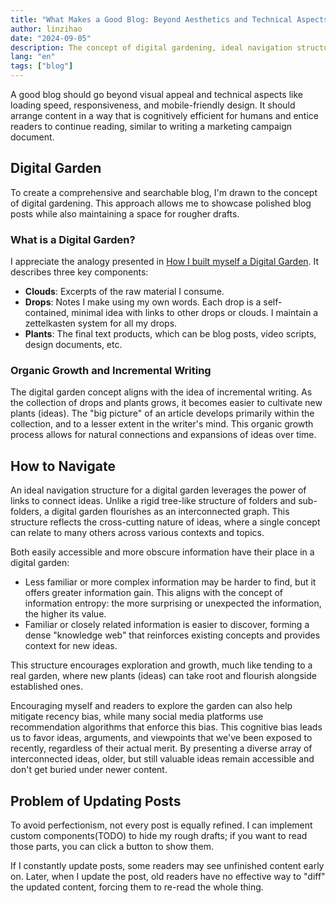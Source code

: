 ```yaml
---
title: "What Makes a Good Blog: Beyond Aesthetics and Technical Aspects"
author: linzihao
date: "2024-09-05"
description: The concept of digital gardening, ideal navigation structures, and content update challenges
lang: "en"
tags: ["blog"]
---
```

A good blog should go beyond visual appeal and technical aspects like loading speed, responsiveness, and mobile-friendly design. It should arrange content in a way that is cognitively efficient for humans and entice readers to continue reading, similar to writing a marketing campaign document.

## Digital Garden

To create a comprehensive and searchable blog, I'm drawn to the concept of digital gardening. This approach allows me to showcase polished blog posts while also maintaining a space for rougher drafts.

### What is a Digital Garden?

I appreciate the analogy presented in [How I built myself a Digital Garden](https://timrodenbroeker.de/digital-garden/). It describes three key components:

- **Clouds**: Excerpts of the raw material I consume.
- **Drops**: Notes I make using my own words. Each drop is a self-contained, minimal idea with links to other drops or clouds. I maintain a zettelkasten system for all my drops.
- **Plants**: The final text products, which can be blog posts, video scripts, design documents, etc.

### Organic Growth and Incremental Writing

The digital garden concept aligns with the idea of incremental writing. As the collection of drops and plants grows, it becomes easier to cultivate new plants (ideas). The "big picture" of an article develops primarily within the collection, and to a lesser extent in the writer's mind. This organic growth process allows for natural connections and expansions of ideas over time.

## How to Navigate

An ideal navigation structure for a digital garden leverages the power of links to connect ideas. Unlike a rigid tree-like structure of folders and sub-folders, a digital garden flourishes as an interconnected graph. This structure reflects the cross-cutting nature of ideas, where a single concept can relate to many others across various contexts and topics.

Both easily accessible and more obscure information have their place in a digital garden:
- Less familiar or more complex information may be harder to find, but it offers greater information gain. This aligns with the concept of information entropy: the more surprising or unexpected the information, the higher its value.
- Familiar or closely related information is easier to discover, forming a dense "knowledge web" that reinforces existing concepts and provides context for new ideas.

This structure encourages exploration and growth, much like tending to a real garden, where new plants (ideas) can take root and flourish alongside established ones.

Encouraging myself and readers to explore the garden can also help mitigate recency bias, while many social media platforms use recommendation algorithms that enforce this bias.
This cognitive bias leads us to favor ideas, arguments, and viewpoints that we've been exposed to recently, regardless of their actual merit.
By presenting a diverse array of interconnected ideas, older, but still valuable ideas remain accessible and don't get buried under newer content. 

## Problem of Updating Posts
To avoid perfectionism, not every post is equally refined. I can implement custom components(TODO) to hide my rough drafts; if you want to read those parts, you can click a button to show them.

If I constantly update posts, some readers may see unfinished content early on. Later, when I update the post, old readers have no effective way to "diff" the updated content, forcing them to re-read the whole thing.

